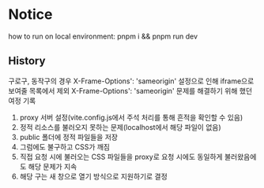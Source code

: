 # Notice

how to run on local environment: pnpm i && pnpm run dev

## History

구로구, 동작구의 경우 X-Frame-Options': 'sameorigin' 설정으로 인해 iframe으로 보여줄 목록에서 제외
X-Frame-Options': 'sameorigin' 문제를 해결하기 위해 했던 여정 기록

1. proxy 서버 설정(vite.config.js에서 주석 처리를 통해 흔적을 확인할 수 있음)
2. 정적 리소스를 불러오지 못하는 문제(localhost에서 해당 파일이 없음)
3. public 폴더에 정적 파일들을 저장
4. 그럼에도 불구하고 CSS가 깨짐
5. 직접 요청 시에 불러오는 CSS 파일들을 proxy로 요청 시에도 동일하게 불러왔음에도 해당 문제가 지속
6. 해당 구는 새 창으로 열기 방식으로 지원하기로 결정
